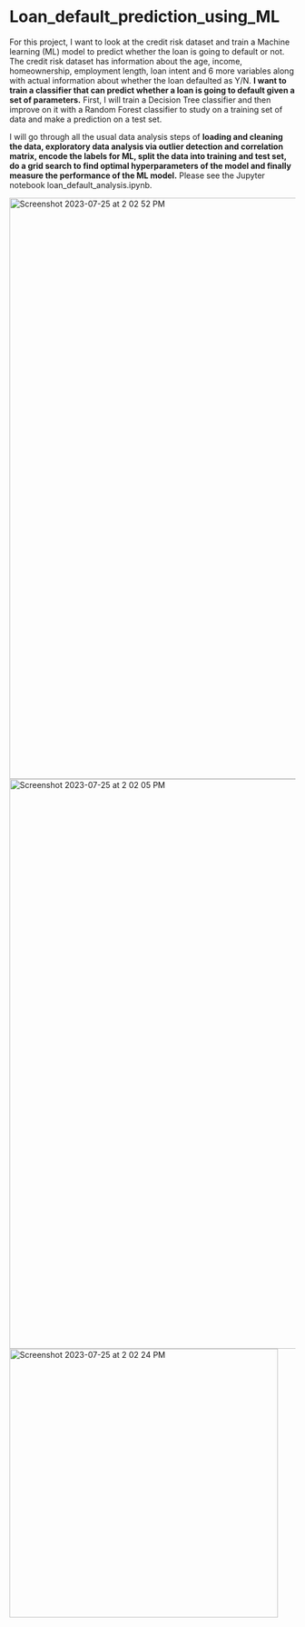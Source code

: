 # Loan_default_prediction_using_ML

For this project, I want to look at the credit risk dataset and train a Machine learning (ML) model to predict whether the loan is going to default or not. The credit risk dataset has information about the age, income, homeownership, employment length, loan intent and 6 more variables along with actual information about whether the loan defaulted as Y/N. **I want to train a classifier that can predict whether a loan is going to default given a set of parameters.** First, I will train a Decision Tree classifier and then improve on it with a Random Forest classifier to study on a training set of data and make a prediction on a test set.

I will go through all the usual data analysis steps of **loading and cleaning the data, exploratory data analysis via outlier detection and correlation matrix, encode the labels for ML, split the data into training and test set, do a grid search to find optimal hyperparameters of the model and finally measure the performance of the ML model.** Please see the Jupyter notebook loan_default_analysis.ipynb.


<img width="1023" alt="Screenshot 2023-07-25 at 2 02 52 PM" src="https://github.com/mayank8893/Loan_default_prediction_using_ML/assets/69361645/490765eb-857c-4536-8dd5-572f3e7995fa">

<img width="1003" alt="Screenshot 2023-07-25 at 2 02 05 PM" src="https://github.com/mayank8893/Loan_default_prediction_using_ML/assets/69361645/44bfa9ee-489a-4655-bc3b-53e13b30ecda">

<img width="473" alt="Screenshot 2023-07-25 at 2 02 24 PM" src="https://github.com/mayank8893/Loan_default_prediction_using_ML/assets/69361645/78ffa8e9-9fe4-4bc9-976b-5c6dd6a3bfb3">
